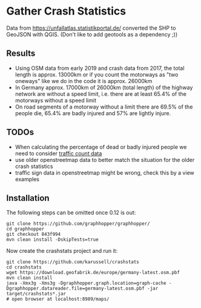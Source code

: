 # Gather Crash Statistics

Data from https://unfallatlas.statistikportal.de/ converted the SHP to GeoJSON with QGIS.
(Don't like to add geotools as a dependency ;))

## Results

 * Using OSM data from early 2019 and crash data from 2017, the total length is 
   approx. 13000km or if you count the motorways as "two oneways" like we do in the code it is approx. 26000km
 * In Germany approx. 17000km of 26000km (total length) of the highway network are
   without a speed limit, i.e. there are at least 65.4% of the motorways without a speed limit
 * On road segments of a motorway without a limit there are 69.5% of the people die, 65.4% are badly
   injured and 57% are lightly injure.

## TODOs

 * When calculating the percentage of dead or badly injured people we need
   to consider [traffic count data](https://www.bast.de/BASt_2017/DE/Verkehrstechnik/Fachthemen/v2-verkehrszaehlung/Daten/2017_1/Jawe2017.html?cms_map=1&cms_filter=true&cms_jahr=Jawe2017&cms_land=&cms_strTyp=A&cms_str=&cms_dtvKfz=&cms_dtvSv=)
 * use older openstreetmap data to better match the situation for the older crash statistics
 * traffic sign data in openstreetmap might be wrong, check this by a view examples

## Installation

The following steps can be omitted once 0.12 is out:

```
git clone https://github.com/graphhopper/graphhopper/
cd graphhopper
git checkout 843f994
mvn clean install -DskipTests=true
```

Now create the crashstats project and run it:

```
git clone https://github.com/karussell/crashstats
cd crashstats
wget https://download.geofabrik.de/europe/germany-latest.osm.pbf
mvn clean install
java -Xmx3g -Xms3g -Dgraphhopper.graph.location=graph-cache -Dgraphhopper.datareader.file=germany-latest.osm.pbf -jar target/crashstats*.jar
# open browser at localhost:8989/maps/
```